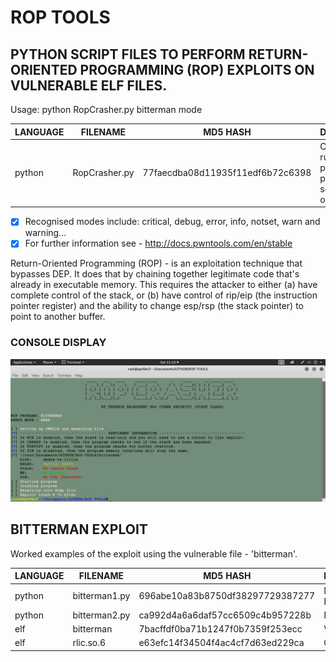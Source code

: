 # ROP TOOLS
## PYTHON SCRIPT FILES TO PERFORM RETURN-ORIENTED PROGRAMMING (ROP) EXPLOITS ON VULNERABLE ELF FILES.

Usage: python RopCrasher.py bitterman mode

| LANGUAGE | FILENAME      | MD5 HASH                         | DESCRIPTION                                                    |
|--------  |---------      |---------                         | -----                                                          |
| python   | RopCrasher.py | 77faecdba08d11935f11edf6b72c6398 | Crash's running ELF program to produce initial segfault offset |

- [x] Recognised modes include: critical, debug, error, info, notset, warn and warning...
- [x] For further information see - http://docs.pwntools.com/en/stable

Return-Oriented Programming (ROP) - is an exploitation technique that bypasses DEP. It does that by chaining together legitimate code that's already in executable memory. This requires the attacker to either (a) have complete control of the stack, or (b) have control of rip/eip (the instruction pointer register) and the ability to change esp/rsp (the stack pointer) to point to another buffer.

### CONSOLE DISPLAY
![Screenshot](picture1.png)

## BITTERMAN EXPLOIT
Worked examples of the exploit using the vulnerable file - 'bitterman'.

| LANGUAGE | FILENAME      | MD5 HASH                         | DESCRIPTION     |
|--------  |---------      |---------                         | -----           |
| python   | bitterman1.py | 696abe10a83b8750df38297729387277 | Manual Exploit  |
| python   | bitterman2.py | ca992d4a6a6daf57cc6509c4b957228b | PWN Exploit     |
| elf      | bitterman     | 7bacffdf0ba71b1247f0b7359f253ecc | Vulnerable file |
| elf      | rlic.so.6     | e63efc14f34504f4ac4cf7d63ed229ca | Called Library  |




